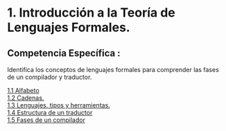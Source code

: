 # 1. Introducción a la Teoría de Lenguajes Formales.

## Competencia Específica :

Identifica los conceptos de lenguajes formales para comprender las fases de un compilador y traductor.

[1.1 Alfabeto](Tema1\1_1.ipynb) \
[1.2 Cadenas.](Tema1\1_2.ipynb) \
[1.3 Lenguajes, tipos y herramientas.](Tema1\1_3.ipynb) \
[1.4 Estructura de un traductor](Tema1\1_4.ipynb) \
[1.5 Fases de un compilador](Tema1\1_5.ipynb)
